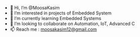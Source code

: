 - 👋 Hi, I’m @MoosaKasim
- 👀 I’m interested in projects of Embedded System
- 🌱 I’m currently learning Embedded Systems
- 💞️ I’m looking to collaborate on Automation, IoT, Advanced C
- 📫 Reach me : moosakasim12@gmail.com

<!---
MoosaKasim/MoosaKasim is a ✨ special ✨ repository because its `README.md` (this file) appears on your GitHub profile.
You can click the Preview link to take a look at your changes.
--->
